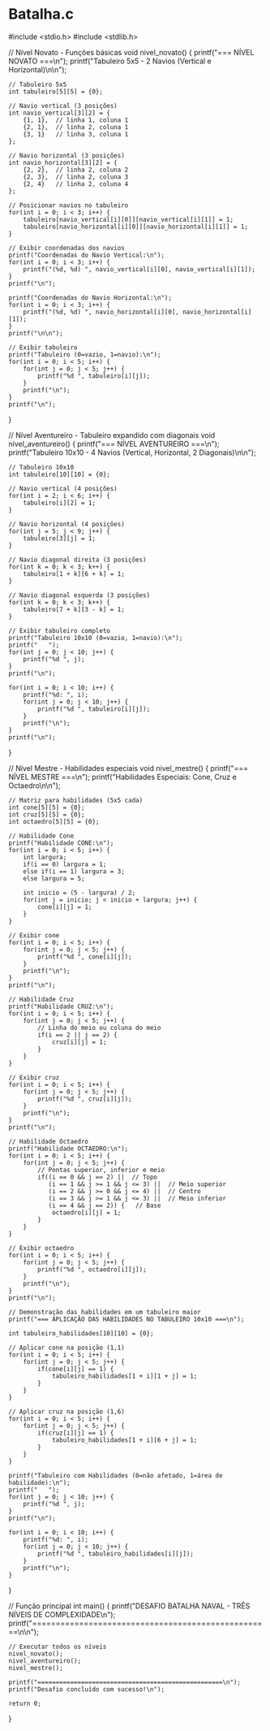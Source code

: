 # Batalha.c
#include <stdio.h>
#include <stdlib.h>

// Nível Novato - Funções básicas
void nivel_novato() {
    printf("=== NÍVEL NOVATO ===\n");
    printf("Tabuleiro 5x5 - 2 Navios (Vertical e Horizontal)\n\n");
    
    // Tabuleiro 5x5
    int tabuleiro[5][5] = {0};
    
    // Navio vertical (3 posições)
    int navio_vertical[3][2] = {
        {1, 1},  // linha 1, coluna 1
        {2, 1},  // linha 2, coluna 1  
        {3, 1}   // linha 3, coluna 1
    };
    
    // Navio horizontal (3 posições)
    int navio_horizontal[3][2] = {
        {2, 2},  // linha 2, coluna 2
        {2, 3},  // linha 2, coluna 3
        {2, 4}   // linha 2, coluna 4
    };
    
    // Posicionar navios no tabuleiro
    for(int i = 0; i < 3; i++) {
        tabuleiro[navio_vertical[i][0]][navio_vertical[i][1]] = 1;
        tabuleiro[navio_horizontal[i][0]][navio_horizontal[i][1]] = 1;
    }
    
    // Exibir coordenadas dos navios
    printf("Coordenadas do Navio Vertical:\n");
    for(int i = 0; i < 3; i++) {
        printf("(%d, %d) ", navio_vertical[i][0], navio_vertical[i][1]);
    }
    printf("\n");
    
    printf("Coordenadas do Navio Horizontal:\n");
    for(int i = 0; i < 3; i++) {
        printf("(%d, %d) ", navio_horizontal[i][0], navio_horizontal[i][1]);
    }
    printf("\n\n");
    
    // Exibir tabuleiro
    printf("Tabuleiro (0=vazio, 1=navio):\n");
    for(int i = 0; i < 5; i++) {
        for(int j = 0; j < 5; j++) {
            printf("%d ", tabuleiro[i][j]);
        }
        printf("\n");
    }
    printf("\n");
}

// Nível Aventureiro - Tabuleiro expandido com diagonais
void nivel_aventureiro() {
    printf("=== NÍVEL AVENTUREIRO ===\n");
    printf("Tabuleiro 10x10 - 4 Navios (Vertical, Horizontal, 2 Diagonais)\n\n");
    
    // Tabuleiro 10x10
    int tabuleiro[10][10] = {0};
    
    // Navio vertical (4 posições)
    for(int i = 2; i < 6; i++) {
        tabuleiro[i][2] = 1;
    }
    
    // Navio horizontal (4 posições)
    for(int j = 5; j < 9; j++) {
        tabuleiro[3][j] = 1;
    }
    
    // Navio diagonal direita (3 posições)
    for(int k = 0; k < 3; k++) {
        tabuleiro[1 + k][6 + k] = 1;
    }
    
    // Navio diagonal esquerda (3 posições)
    for(int k = 0; k < 3; k++) {
        tabuleiro[7 + k][3 - k] = 1;
    }
    
    // Exibir tabuleiro completo
    printf("Tabuleiro 10x10 (0=vazio, 1=navio):\n");
    printf("   ");
    for(int j = 0; j < 10; j++) {
        printf("%d ", j);
    }
    printf("\n");
    
    for(int i = 0; i < 10; i++) {
        printf("%d: ", i);
        for(int j = 0; j < 10; j++) {
            printf("%d ", tabuleiro[i][j]);
        }
        printf("\n");
    }
    printf("\n");
}

// Nível Mestre - Habilidades especiais
void nivel_mestre() {
    printf("=== NÍVEL MESTRE ===\n");
    printf("Habilidades Especiais: Cone, Cruz e Octaedro\n\n");
    
    // Matriz para habilidades (5x5 cada)
    int cone[5][5] = {0};
    int cruz[5][5] = {0};
    int octaedro[5][5] = {0};
    
    // Habilidade Cone
    printf("Habilidade CONE:\n");
    for(int i = 0; i < 5; i++) {
        int largura;
        if(i == 0) largura = 1;
        else if(i == 1) largura = 3;
        else largura = 5;
        
        int inicio = (5 - largura) / 2;
        for(int j = inicio; j < inicio + largura; j++) {
            cone[i][j] = 1;
        }
    }
    
    // Exibir cone
    for(int i = 0; i < 5; i++) {
        for(int j = 0; j < 5; j++) {
            printf("%d ", cone[i][j]);
        }
        printf("\n");
    }
    printf("\n");
    
    // Habilidade Cruz
    printf("Habilidade CRUZ:\n");
    for(int i = 0; i < 5; i++) {
        for(int j = 0; j < 5; j++) {
            // Linha do meio ou coluna do meio
            if(i == 2 || j == 2) {
                cruz[i][j] = 1;
            }
        }
    }
    
    // Exibir cruz
    for(int i = 0; i < 5; i++) {
        for(int j = 0; j < 5; j++) {
            printf("%d ", cruz[i][j]);
        }
        printf("\n");
    }
    printf("\n");
    
    // Habilidade Octaedro
    printf("Habilidade OCTAEDRO:\n");
    for(int i = 0; i < 5; i++) {
        for(int j = 0; j < 5; j++) {
            // Pontas superior, inferior e meio
            if((i == 0 && j == 2) ||  // Topo
               (i == 1 && j >= 1 && j <= 3) ||  // Meio superior
               (i == 2 && j >= 0 && j <= 4) ||  // Centro
               (i == 3 && j >= 1 && j <= 3) ||  // Meio inferior
               (i == 4 && j == 2)) {   // Base
                octaedro[i][j] = 1;
            }
        }
    }
    
    // Exibir octaedro
    for(int i = 0; i < 5; i++) {
        for(int j = 0; j < 5; j++) {
            printf("%d ", octaedro[i][j]);
        }
        printf("\n");
    }
    printf("\n");
    
    // Demonstração das habilidades em um tabuleiro maior
    printf("=== APLICAÇÃO DAS HABILIDADES NO TABULEIRO 10x10 ===\n");
    
    int tabuleiro_habilidades[10][10] = {0};
    
    // Aplicar cone na posição (1,1)
    for(int i = 0; i < 5; i++) {
        for(int j = 0; j < 5; j++) {
            if(cone[i][j] == 1) {
                tabuleiro_habilidades[1 + i][1 + j] = 1;
            }
        }
    }
    
    // Aplicar cruz na posição (1,6)
    for(int i = 0; i < 5; i++) {
        for(int j = 0; j < 5; j++) {
            if(cruz[i][j] == 1) {
                tabuleiro_habilidades[1 + i][6 + j] = 1;
            }
        }
    }
    
    printf("Tabuleiro com Habilidades (0=não afetado, 1=área de habilidade):\n");
    printf("   ");
    for(int j = 0; j < 10; j++) {
        printf("%d ", j);
    }
    printf("\n");
    
    for(int i = 0; i < 10; i++) {
        printf("%d: ", i);
        for(int j = 0; j < 10; j++) {
            printf("%d ", tabuleiro_habilidades[i][j]);
        }
        printf("\n");
    }
}

// Função principal
int main() {
    printf("DESAFIO BATALHA NAVAL - TRÊS NÍVEIS DE COMPLEXIDADE\n");
    printf("===================================================\n\n");
    
    // Executar todos os níveis
    nivel_novato();
    nivel_aventureiro(); 
    nivel_mestre();
    
    printf("===================================================\n");
    printf("Desafio concluído com sucesso!\n");
    
    return 0;
}
